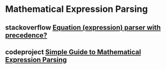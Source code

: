 # Mathematical Expression Parsing



## stackoverflow [Equation (expression) parser with precedence?](https://stackoverflow.com/questions/28256/equation-expression-parser-with-precedence)



## codeproject [Simple Guide to Mathematical Expression Parsing](https://www.codeproject.com/articles/88435/simple-guide-to-mathematical-expression-parsing)

